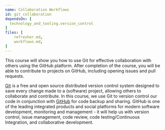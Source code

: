 ```yaml
---
name: Collaboration Workflows
id: git_collaboration
dependsOn: [
  technology_and_tooling.version_control
]
files: [
    refresher.md,
    workflows.md,
]
---
```


This course will show you how to use Git for effective collaboration with others
using the GitHub platform. After completion of the course, you will be able to
contribute to projects on GitHub, including opening issues and pull requests.

[Git](https://git-scm.com/) is a free and open source distributed version control system designed to save every change made to a
(software) project, allowing others to collaborate and contribute. In this course,
we use Git to version control our code in conjunction with [GitHub](https://github.com/) for code backup and sharing.
GitHub is one of the leading integrated products and
social platforms for modern software development, monitoring and management - it will help us with
version control, issue management, code review, code testing/Continuous Integration, and collaborative development.